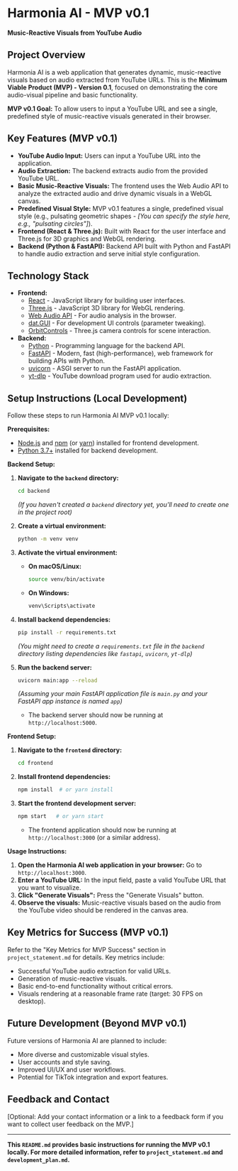 # Harmonia AI - MVP v0.1

**Music-Reactive Visuals from YouTube Audio**

## Project Overview

Harmonia AI is a web application that generates dynamic, music-reactive visuals based on audio extracted from YouTube URLs. This is the **Minimum Viable Product (MVP) - Version 0.1**, focused on demonstrating the core audio-visual pipeline and basic functionality.

**MVP v0.1 Goal:** To allow users to input a YouTube URL and see a single, predefined style of music-reactive visuals generated in their browser.

## Key Features (MVP v0.1)

*   **YouTube Audio Input:** Users can input a YouTube URL into the application.
*   **Audio Extraction:** The backend extracts audio from the provided YouTube URL.
*   **Basic Music-Reactive Visuals:**  The frontend uses the Web Audio API to analyze the extracted audio and drive dynamic visuals in a WebGL canvas.
*   **Predefined Visual Style:**  MVP v0.1 features a single, predefined visual style (e.g., pulsating geometric shapes - *[You can specify the style here, e.g., "pulsating circles"]*).
*   **Frontend (React & Three.js):**  Built with React for the user interface and Three.js for 3D graphics and WebGL rendering.
*   **Backend (Python & FastAPI):**  Backend API built with Python and FastAPI to handle audio extraction and serve initial style configuration.

## Technology Stack

*   **Frontend:**
    *   [React](https://reactjs.org/) - JavaScript library for building user interfaces.
    *   [Three.js](https://threejs.org/) - JavaScript 3D library for WebGL rendering.
    *   [Web Audio API](https://developer.mozilla.org/en-US/docs/Web/API/Web_Audio_API) - For audio analysis in the browser.
    *   [dat.GUI](https://github.com/dataarts/dat.gui) - For development UI controls (parameter tweaking).
    *   [OrbitControls](https://threejs.org/examples/#misc_controls_orbit) - Three.js camera controls for scene interaction.
*   **Backend:**
    *   [Python](https://www.python.org/) - Programming language for the backend API.
    *   [FastAPI](https://fastapi.tiangolo.com/) - Modern, fast (high-performance), web framework for building APIs with Python.
    *   [uvicorn](https://www.uvicorn.org/) - ASGI server to run the FastAPI application.
    *   [yt-dlp](https://github.com/yt-dlp/yt-dlp) - YouTube download program used for audio extraction.

## Setup Instructions (Local Development)

Follow these steps to run Harmonia AI MVP v0.1 locally:

**Prerequisites:**

*   [Node.js](https://nodejs.org/) and [npm](https://www.npmjs.com/) (or [yarn](https://yarnpkg.com/)) installed for frontend development.
*   [Python 3.7+](https://www.python.org/downloads/) installed for backend development.

**Backend Setup:**

1.  **Navigate to the `backend` directory:**
    ```bash
    cd backend
    ```
    *(If you haven't created a `backend` directory yet, you'll need to create one in the project root)*

2.  **Create a virtual environment:**
    ```bash
    python -m venv venv
    ```

3.  **Activate the virtual environment:**
    *   **On macOS/Linux:**
        ```bash
        source venv/bin/activate
        ```
    *   **On Windows:**
        ```bash
        venv\Scripts\activate
        ```

4.  **Install backend dependencies:**
    ```bash
    pip install -r requirements.txt
    ```
    *(You might need to create a `requirements.txt` file in the `backend` directory listing dependencies like `fastapi`, `uvicorn`, `yt-dlp`)*

5.  **Run the backend server:**
    ```bash
    uvicorn main:app --reload
    ```
    *(Assuming your main FastAPI application file is `main.py` and your FastAPI app instance is named `app`)*
    *   The backend server should now be running at `http://localhost:5000`.

**Frontend Setup:**

1.  **Navigate to the `frontend` directory:**
    ```bash
    cd frontend
    ```

2.  **Install frontend dependencies:**
    ```bash
    npm install  # or yarn install
    ```

3.  **Start the frontend development server:**
    ```bash
    npm start   # or yarn start
    ```
    *   The frontend application should now be running at `http://localhost:3000` (or a similar address).

**Usage Instructions:**

1.  **Open the Harmonia AI web application in your browser:** Go to `http://localhost:3000`.
2.  **Enter a YouTube URL:** In the input field, paste a valid YouTube URL that you want to visualize.
3.  **Click "Generate Visuals":** Press the "Generate Visuals" button.
4.  **Observe the visuals:**  Music-reactive visuals based on the audio from the YouTube video should be rendered in the canvas area.

## Key Metrics for Success (MVP v0.1)

Refer to the "Key Metrics for MVP Success" section in `project_statement.md` for details.  Key metrics include:

*   Successful YouTube audio extraction for valid URLs.
*   Generation of music-reactive visuals.
*   Basic end-to-end functionality without critical errors.
*   Visuals rendering at a reasonable frame rate (target: 30 FPS on desktop).

## Future Development (Beyond MVP v0.1)

Future versions of Harmonia AI are planned to include:

*   More diverse and customizable visual styles.
*   User accounts and style saving.
*   Improved UI/UX and user workflows.
*   Potential for TikTok integration and export features.

## Feedback and Contact

[Optional: Add your contact information or a link to a feedback form if you want to collect user feedback on the MVP.]

---

**This `README.md` provides basic instructions for running the MVP v0.1 locally.  For more detailed information, refer to `project_statement.md` and `development_plan.md`.**